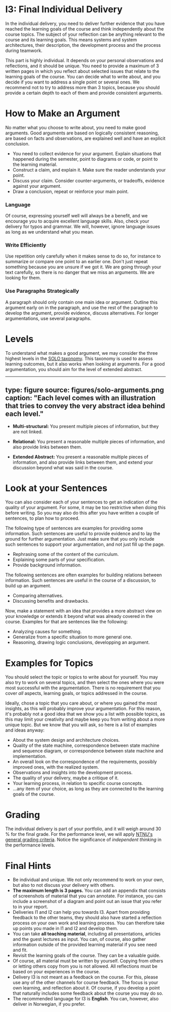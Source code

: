 # I3: Final Individual Delivery



In the individual delivery, you need to deliver further evidence that you have reached the learning goals of the course and think independently about the course topics. 
The subject of your reflection can be anything relevant to the course and its learning goals. 
This means systems and system architectures, their description, the development process and the process during teamwork.

This part is highly individual. It depends on your personal observations and reflections, and it should be unique. 
You need to provide a maximum of 3 written pages in which you reflect about selected issues that relate to the learning goals of the course. 
You can decide what to write about, and you decide if you want to address a single point or several ones. 
We recommend not to try to address more than 3 topics, because you should provide a certain depth to each of them and provide consistent arguments.


# How to Make an Argument

No matter what you choose to write about, you need to make good arguments.
Good arguments are based on logically consistent reasoning, are based on facts and observations, are explained well and have an explicit conclusion. 

* You need to collect evidence for your argument. Explain situations that happened during the semester, point to diagrams or code, or point to the learning material.
* Construct a claim, and explain it. Make sure the reader understands your point.
* Discuss your claim. Consider counter-arguments, or tradeoffs, evidence against your argument. 
* Draw a conclusion, repeat or reinforce your main point.


### Language 

Of course, expressing yourself well will always be a benefit, and we encourage you to acquire excellent language skills. Also, check your delivery for typos and grammar. We will, however, ignore language issues as long as we understand what you mean.

### Write Efficiently

Use repetition only carefully when it makes sense to do so, for instance to summarize or compare one point to an earlier one. Don't just repeat something because you are unsure if we got it. 
We are going through your text carefully, so there is no danger that we miss an arguments. We are looking for them.

### Use Paragraphs Strategically

A paragraph should only contain one main idea or argument. Outline this argument early on in the paragraph, and use the rest of the paragraph to develop the argument, provide evidence, discuss alternatives. For longer argumentations, use several paragraphs.




# Levels

To understand what makes a good argument, we may consider the three highest levels in the [SOLO taxonomy](https://en.wikipedia.org/wiki/Structure_of_observed_learning_outcome). This taxonomy is used to assess learning outcomes, but it also works when looking at arguments. For a good argumentation, you should aim for the level of extended abstract.


---
type: figure
source: figures/solo-arguments.png
caption: "Each level comes with an illustration that tries to convey the very abstract idea behind each level."
---
 

* **Multi-structural:** You present multiple pieces of information, but they are not linked.

* **Relational:** You present a reasonable multiple pieces of information, and also provide links between them.

* **Extended Abstract:** You present a reasonable multiple pieces of information, and also provide links between them, and extend your discussion beyond what was said in the course. 



# Look at your Sentences

You can also consider each of your sentences to get an indication of the quality of your argument. For some, it may be too restrictive when doing this before writing. So you may also do this after you have written a couple of sentences, to plan how to proceed.

The following type of sentences are examples for providing some information. Such sentences are useful to provide evidence and to lay the ground for further argumentation. Just make sure that you only include such sentences to support your argumentation, and not just fill up the page.

- Rephrasing some of the content of the curriculum.
- Explaining some parts of your specification.
- Provide background information.


The following sentences are often examples for building relations between information. Such sentences are useful in the course of a discussion, to build up an argument.

- Comparing alternatives.
- Discussing benefits and drawbacks.


Now, make a statement with an idea that provides a more abstract view on your knowledge or extends it beyond what was already covered in the course. Examples for that are sentences like the following:

- Analyzing causes for something.
- Generalize from a specific situation to more general one.
- Reasoning, drawing logic conclusions, developping an argument.



# Examples for Topics

You should select the topic or topics to write about for yourself. You may also try to work on several topics, and then select the ones where you were most successful with the argumentation. There is no requirement that you cover *all* aspects, learning goals, or topics addressed in the course. 

Ideally, chose a topic that you care about, or where you gained the most insights, as this will probably improve your argumentation. For this reason, it's probably not a good idea that we show you a list with possible topics, as this may limit your creativity and maybe keep you from writing about a more unique topic. 
But we know that you will ask, so here is a list of examples and ideas anyway:

- About the system design and architecture choices.
- Quality of the state machine, correspondence between state machine and sequence diagram, or correspondence between state machine and implementation.
- An overall look on the correspondence of the requirements, possibly improved ones, with the realized system.
- Observations and insights into the development process.
- The quality of your delivery, maybe a critique of it.
- Your learning process, in relation to specific course concepts.
- ...any item of your choice, as long as they are connected to the learning goals of the course.



# Grading

The individual delivery is part of your portfolio, and it will weigh around 30 % for the final grade. For the performance level, we will apply [NTNU's general grading criteria](learning-grading.html#overall-generic-criteria). Notice the significance of *independent thinking* in the performance levels.


# Final Hints

- Be individual and unique. We not only recommend to work on your own, but also to not discuss your delivery with others.
- **The maximum length is 3 pages.** You can add an appendix that consists of screenshots of material that you can annotate. For instance, you can include a screenshot of a diagram and point out an issue that you refer to in your report.
- Deliveries I1 and I2 can help you towards I3. Apart from providing feedback to the other teams, they should also have started a reflection process on your own work and learning process. You can therefore take up points you made in I1 and I2 and develop them. 
- You can take **all teaching material**, including all presentations, articles and the guest lectures as input. You can, of course, also gather information outside of the provided learning material if you see need and fit.
- Revisit the learning goals of the course. They can be a valuable guide.
- Of course, all material must be written by yourself. Copying from others or letting others copy from you is not allowed. All reflections must be based on your experiences in the course. 
- Delivery I3 is not meant as a feedback on the course. For this, please use any of the other channels for course feedback. The focus is your own learning, and reflection about it. Of course, if you develop a point that naturally includes some feedback about the course you may do so.
- The recommended language for I3 is **English**. You can, however, also deliver in Norwegian, if you prefer.